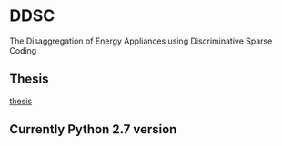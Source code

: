 # DDSC
The Disaggregation of Energy Appliances using Discriminative Sparse Coding

## Thesis
[thesis](https://scholar.google.se/citations?user=iW4evisAAAAJ&hl=sv)

## Currently Python 2.7 version
